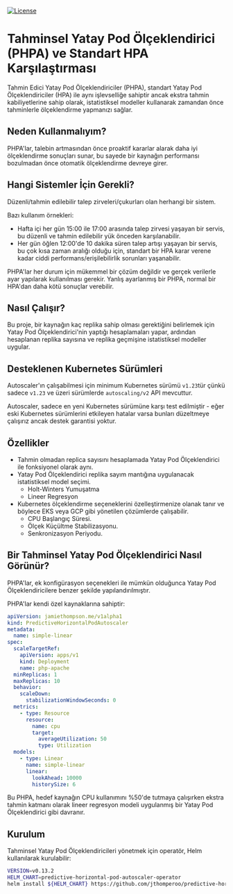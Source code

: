 [![License](https://img.shields.io/:license-apache-blue.svg)](https://www.apache.org/licenses/LICENSE-2.0.html)

# Tahminsel Yatay Pod Ölçeklendirici (PHPA) ve Standart HPA Karşılaştırması

Tahmin Edici Yatay Pod Ölçeklendiriciler (PHPA), standart Yatay Pod Ölçeklendiriciler (HPA) ile aynı işlevselliğe sahiptir ancak ekstra tahmin kabiliyetlerine sahip olarak, istatistiksel modeller kullanarak zamandan önce tahminlerle ölçeklendirme yapmanızı sağlar.

## Neden Kullanmalıyım?

PHPA'lar, talebin artmasından önce proaktif kararlar alarak daha iyi ölçeklendirme sonuçları sunar, bu sayede bir kaynağın performansı bozulmadan önce otomatik ölçeklendirme devreye girer.

## Hangi Sistemler İçin Gerekli?

Düzenli/tahmin edilebilir talep zirveleri/çukurları olan herhangi bir sistem.

Bazı kullanım örnekleri:

* Hafta içi her gün 15:00 ile 17:00 arasında talep zirvesi yaşayan bir servis, bu düzenli ve tahmin edilebilir yük önceden karşılanabilir.
* Her gün öğlen 12:00'de 10 dakika süren talep artışı yaşayan bir servis, bu çok kısa zaman aralığı olduğu için, standart bir HPA karar verene kadar ciddi performans/erişilebilirlik sorunları yaşanabilir.

PHPA'lar her durum için mükemmel bir çözüm değildir ve gerçek verilerle ayar yapılarak kullanılması gerekir. Yanlış ayarlanmış bir PHPA, normal bir HPA'dan daha kötü sonuçlar verebilir.

## Nasıl Çalışır?

Bu proje, bir kaynağın kaç replika sahip olması gerektiğini belirlemek için Yatay Pod Ölçeklendirici'nin yaptığı hesaplamaları yapar, ardından hesaplanan replika sayısına ve replika geçmişine istatistiksel modeller uygular.

## Desteklenen Kubernetes Sürümleri

Autoscaler'ın çalışabilmesi için minimum Kubernetes sürümü `v1.23`tür çünkü sadece `v1.23` ve üzeri sürümlerde `autoscaling/v2` API mevcuttur.

Autoscaler, sadece en yeni Kubernetes sürümüne karşı test edilmiştir - eğer eski Kubernetes sürümlerini etkileyen hatalar varsa bunları düzeltmeye çalışırız ancak destek garantisi yoktur.

## Özellikler

* Tahmin olmadan replica sayısını hesaplamada Yatay Pod Ölçeklendirici ile fonksiyonel olarak aynı.
* Yatay Pod Ölçeklendirici replika sayım mantığına uygulanacak istatistiksel model seçimi.
  * Holt-Winters Yumuşatma
  * Lineer Regresyon
* Kubernetes ölçeklendirme seçeneklerini özelleştirmenize olanak tanır ve böylece EKS veya GCP gibi yönetilen çözümlerde çalışabilir.
  * CPU Başlangıç Süresi.
  * Ölçek Küçültme Stabilizasyonu.
  * Senkronizasyon Periyodu.

## Bir Tahminsel Yatay Pod Ölçeklendirici Nasıl Görünür?

PHPA'lar, ek konfigürasyon seçenekleri ile mümkün olduğunca Yatay Pod Ölçeklendiricilere benzer şekilde yapılandırılmıştır.

PHPA'lar kendi özel kaynaklarına sahiptir:

```yaml
apiVersion: jamiethompson.me/v1alpha1
kind: PredictiveHorizontalPodAutoscaler
metadata:
  name: simple-linear
spec:
  scaleTargetRef:
    apiVersion: apps/v1
    kind: Deployment
    name: php-apache
  minReplicas: 1
  maxReplicas: 10
  behavior:
    scaleDown:
      stabilizationWindowSeconds: 0
  metrics:
    - type: Resource
      resource:
        name: cpu
        target:
          averageUtilization: 50
          type: Utilization
  models:
    - type: Linear
      name: simple-linear
      linear:
        lookAhead: 10000
        historySize: 6
```

Bu PHPA, hedef kaynağın CPU kullanımını %50'de tutmaya çalışırken ekstra tahmin katmanı olarak lineer regresyon modeli uygulanmış bir Yatay Pod Ölçeklendirici gibi davranır.

## Kurulum

Tahminsel Yatay Pod Ölçeklendiricileri yönetmek için operatör, Helm kullanılarak kurulabilir:

```bash
VERSION=v0.13.2
HELM_CHART=predictive-horizontal-pod-autoscaler-operator
helm install ${HELM_CHART} https://github.com/jthomperoo/predictive-horizontal-pod-autoscaler/releases/download/${VERSION}/predictive-horizontal-pod-autoscaler-${VERSION}.tgz
```